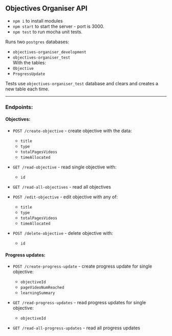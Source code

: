 ## Objectives Organiser API

* `npm i` to install modules
* `npm start` to start the server - port is 3000.
* `npm test` to run mocha unit tests.

Runs two `postgres` databases:
* `objectives-organiser_development`
* `objectives-organiser_test`  
With the tables:
* `Objective`
* `ProgressUpdate`

Tests use `objectives-organiser_test` database and clears and creates a new table each time.

----

### Endpoints:


#### Objectives:
* `POST /create-objective` - create objective with the data:
  * `title`
  * `type`
  * `totalPagesVideos`
  * `timeAllocated`


* `GET /read-objective` - read single objective with:
  * `id`


* `GET /read-all-objectives` - read all objectives


* `POST /edit-objective` - edit objective with any of:
  * `title`
  * `type`
  * `totalPagesVideos`
  * `timeAllocated`


* `POST /delete-objective` - delete objective with:
  * `id`


#### Progress updates:
* `POST /create-progress-update` - create progress update for single objective:
  * `objectiveId`
  * `pageVideoNumReached`
  * `learningSummary`


* `GET /read-progress-updates` - read progress updates for single objective:
  * `objectiveId`


* `GET /read-all-progress-updates` - read all progress updates
